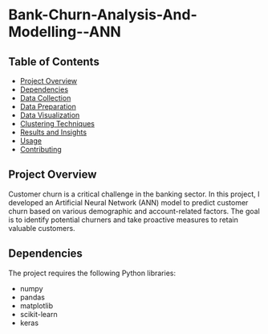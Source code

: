 # Bank-Churn-Analysis-And-Modelling--ANN

## Table of Contents
- [Project Overview](#project-overview)
- [Dependencies](#dependencies)
- [Data Collection](#data-collection)
- [Data Preparation](#data-preparation)
- [Data Visualization](#data-visualization)
- [Clustering Techniques](#clustering-techniques)
- [Results and Insights](#results-and-insights)
- [Usage](#usage)
- [Contributing](#contributing)

## Project Overview
Customer churn is a critical challenge in the banking sector. In this project, I developed an Artificial Neural Network (ANN) model to predict customer churn based on various demographic and account-related factors. The goal is to identify potential churners and take proactive measures to retain valuable customers.

## Dependencies
The project requires the following Python libraries:
- numpy
- pandas
- matplotlib
- scikit-learn
- keras
